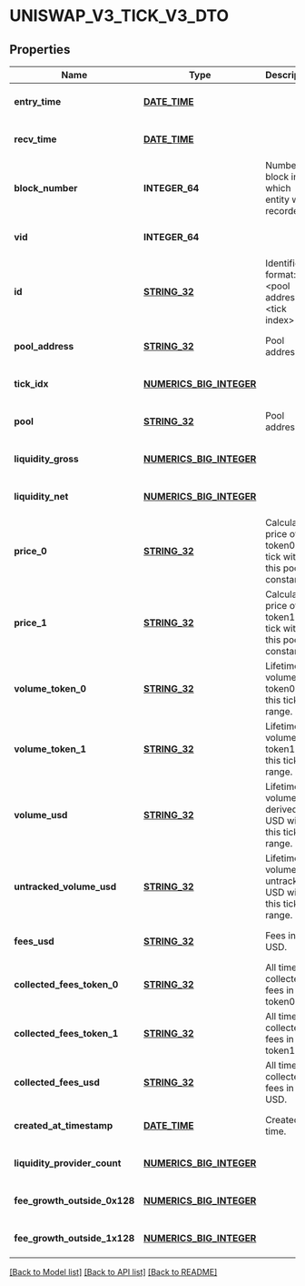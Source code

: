 # UNISWAP_V3_TICK_V3_DTO

## Properties
Name | Type | Description | Notes
------------ | ------------- | ------------- | -------------
**entry_time** | [**DATE_TIME**](DATE_TIME.md) |  | [optional] [default to null]
**recv_time** | [**DATE_TIME**](DATE_TIME.md) |  | [optional] [default to null]
**block_number** | **INTEGER_64** | Number of block in which entity was recorded. | [optional] [default to null]
**vid** | **INTEGER_64** |  | [optional] [default to null]
**id** | [**STRING_32**](STRING_32.md) | Identifier, format: &lt;pool address&gt;#&lt;tick index&gt; | [optional] [default to null]
**pool_address** | [**STRING_32**](STRING_32.md) | Pool address. | [optional] [default to null]
**tick_idx** | [**NUMERICS_BIG_INTEGER**](Numerics.BigInteger.md) |  | [optional] [default to null]
**pool** | [**STRING_32**](STRING_32.md) | Pool address. | [optional] [default to null]
**liquidity_gross** | [**NUMERICS_BIG_INTEGER**](Numerics.BigInteger.md) |  | [optional] [default to null]
**liquidity_net** | [**NUMERICS_BIG_INTEGER**](Numerics.BigInteger.md) |  | [optional] [default to null]
**price_0** | [**STRING_32**](STRING_32.md) | Calculated price of token0 of tick within this pool - constant. | [optional] [default to null]
**price_1** | [**STRING_32**](STRING_32.md) | Calculated price of token1 of tick within this pool - constant. | [optional] [default to null]
**volume_token_0** | [**STRING_32**](STRING_32.md) | Lifetime volume of token0 with this tick in range. | [optional] [default to null]
**volume_token_1** | [**STRING_32**](STRING_32.md) | Lifetime volume of token1 with this tick in range. | [optional] [default to null]
**volume_usd** | [**STRING_32**](STRING_32.md) | Lifetime volume in derived USD with this tick in range. | [optional] [default to null]
**untracked_volume_usd** | [**STRING_32**](STRING_32.md) | Lifetime volume in untracked USD with this tick in range. | [optional] [default to null]
**fees_usd** | [**STRING_32**](STRING_32.md) | Fees in USD. | [optional] [default to null]
**collected_fees_token_0** | [**STRING_32**](STRING_32.md) | All time collected fees in token0. | [optional] [default to null]
**collected_fees_token_1** | [**STRING_32**](STRING_32.md) | All time collected fees in token1. | [optional] [default to null]
**collected_fees_usd** | [**STRING_32**](STRING_32.md) | All time collected fees in USD. | [optional] [default to null]
**created_at_timestamp** | [**DATE_TIME**](DATE_TIME.md) | Created time. | [optional] [default to null]
**liquidity_provider_count** | [**NUMERICS_BIG_INTEGER**](Numerics.BigInteger.md) |  | [optional] [default to null]
**fee_growth_outside_0x128** | [**NUMERICS_BIG_INTEGER**](Numerics.BigInteger.md) |  | [optional] [default to null]
**fee_growth_outside_1x128** | [**NUMERICS_BIG_INTEGER**](Numerics.BigInteger.md) |  | [optional] [default to null]

[[Back to Model list]](../README.md#documentation-for-models) [[Back to API list]](../README.md#documentation-for-api-endpoints) [[Back to README]](../README.md)


